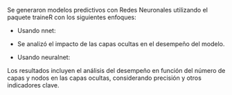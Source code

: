 Se generaron modelos predictivos con Redes Neuronales utilizando el paquete traineR con los siguientes enfoques:

- Usando nnet:
  
 - Se analizó el impacto de las capas ocultas en el desempeño del modelo.

- Usando neuralnet:

Los resultados incluyen el análisis del desempeño en función del número de capas y nodos en las capas ocultas, considerando precisión y otros indicadores clave.
